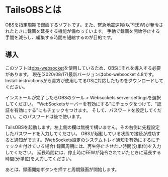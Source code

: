 # TailsOBSとは
OBSを指定周期で録画するソフトです。また、緊急地震速報(以下EEW)が発令されたときに録画を延長する機能が備わっています。
手動で録画を開始停止する手間を減らし、編集する時間を短縮するのが目的です。

## 導入
このソフトは[obs-websocket](https://github.com/Palakis/obs-websocket/releases)を使用しているため、OBSにそれを導入する必要があります。
現在(2020/08/17)最新バージョンはobs-websocket 4.8です。<br>
Install instructionsから貴方が使用してるOSに対応したものをダウンロードしてください。

インストールが完了したらOBSのツール > Websockets server settingsを選択してください。
"WebSocketsサーバーを有効にする"にチェックをつけて、"認証を有効にする"にもチェックをつけます。
そして、パスワードを設定してください。このパスワードは後で使います。

TailsOBSを起動します。左上側の欄は無視で構いません。その右側に先程設定したパスワードを入力してください。
OBSが起動している状態で接続が成功すると通知がでます。(WebSockets設定のシステムトレイ通知を有効にするにチェックを付けている場合)
録画周期には、再生停止させたい時間(分単位)を入力してください。
延長時間には、停止時にEEWが発令されていたときに延長する時間(分単位)を入力してください。

あとは、録画開始ボタンを押すと周期録画が開始します。
